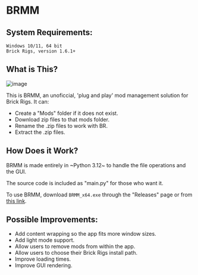 # BRMM

## System Requirements:

```
Windows 10/11, 64 bit
Brick Rigs, version 1.6.1+
```


## What is This?

![image](https://github.com/anonymous-editor/BRMM/assets/74514726/5fbc4b7b-179e-4574-82fb-340ac1190fcf)

This is BRMM, an unoficcial, 'plug and play' mod management solution for Brick Rigs. It can:
- Create a "Mods" folder if it does not exist.
- Download zip files to that mods folder.
- Rename the .zip files to work with BR.
- Extract the .zip files.


## How Does it Work?

BRMM is made entirely in ~Python 3.12~ to handle the file operations and the GUI.

The source code is included as "main.py" for those who want it.

To use BRMM, download `BRMM_x64.exe` through the "Releases" page or from [this link](https://github.com/anonymous-editor/BRMM/releases/tag/1.0.0).


## Possible Improvements:
- Add content wrapping so the app fits more window sizes.
- Add light mode support.
- Allow users to remove mods from within the app.
- Allow users to choose their Brick Rigs install path.
- Improve loading times.
- Improve GUI rendering.
